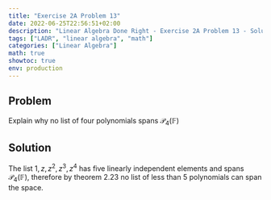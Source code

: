 ```yaml
---
title: "Exercise 2A Problem 13"
date: 2022-06-25T22:56:51+02:00
description: "Linear Algebra Done Right - Exercise 2A Problem 13 - Solution"
tags: ["LADR", "linear algebra", "math"]
categories: ["Linear Algebra"]
math: true
showtoc: true
env: production
---
```


## Problem
Explain why no list of four polynomials spans $\mathcal{P}_4(\mathbb{F})$

## Solution
The list $1,z,z^2,z^3,z^4$ has five linearly independent elements and spans $\mathcal{P}_4(\mathbb{F})$, therefore by theorem $2.23$ no list of less than $5$ polynomials can span the space.

















